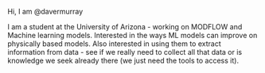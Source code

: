 Hi, I am @davermurray

I am a student at the University of Arizona - working on MODFLOW and Machine learning models. Interested in the ways ML models can improve on physically based models. Also interested
in using them to extract information from data - see if we really need to collect all that data or is knowledge we seek already there (we just need the tools to access it).


